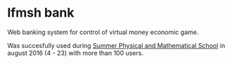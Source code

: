 # lfmsh bank

Web banking system for control of virtual money economic game. 

Was succesfully used during [Summer Physical and Mathematical School](http://lfmsh.ru/) in august 2016 (4 - 23) with more than 100 users.


